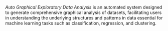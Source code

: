 *Auto Graphical Exploratory Data Analysis* is an automated system designed to generate comprehensive graphical analysis of datasets, facilitating users in understanding the underlying structures and patterns in data essential for machine learning tasks such as classification, regression, and clustering.
